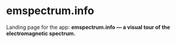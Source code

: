 emspectrum.info
==========

Landing page for the app: **emspectrum.info — a visual tour of the electromagnetic spectrum.**